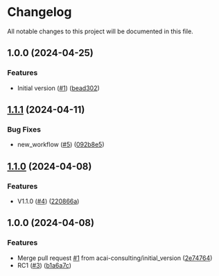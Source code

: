 # Changelog

All notable changes to this project will be documented in this file.

## 1.0.0 (2024-04-25)


### Features

* Initial version ([#1](https://github.com/acai-consulting/terraform-aws-acf-scp/issues/1)) ([bead302](https://github.com/acai-consulting/terraform-aws-acf-scp/commit/bead302d904e9df25f1bcdc94bd08dc80e3ae4d7))

## [1.1.1](https://github.com/acai-consulting/terraform-aws-acf-idc/compare/1.1.0...1.1.1) (2024-04-11)


### Bug Fixes

* new_workflow ([#5](https://github.com/acai-consulting/terraform-aws-acf-idc/issues/5)) ([092b8e5](https://github.com/acai-consulting/terraform-aws-acf-idc/commit/092b8e57333c76cf0fe7f09d49ab3f4dd1c087bd))

## [1.1.0](https://github.com/acai-consulting/terraform-aws-acf-idc/compare/1.0.0...1.1.0) (2024-04-08)


### Features

* V1.1.0 ([#4](https://github.com/acai-consulting/terraform-aws-acf-idc/issues/4)) ([220866a](https://github.com/acai-consulting/terraform-aws-acf-idc/commit/220866a950b49e788cecfd9c43abaaeef48ac22e))

## 1.0.0 (2024-04-08)


### Features

* Merge pull request [#1](https://github.com/acai-consulting/terraform-aws-acf-idc/issues/1) from acai-consulting/initial_version ([2e74764](https://github.com/acai-consulting/terraform-aws-acf-idc/commit/2e74764f6124b610b11fb48ece68f08536848178))
* RC1 ([#3](https://github.com/acai-consulting/terraform-aws-acf-idc/issues/3)) ([b1a6a7c](https://github.com/acai-consulting/terraform-aws-acf-idc/commit/b1a6a7c33c0c9d02ef39d11f50e929b41dc710a4))

